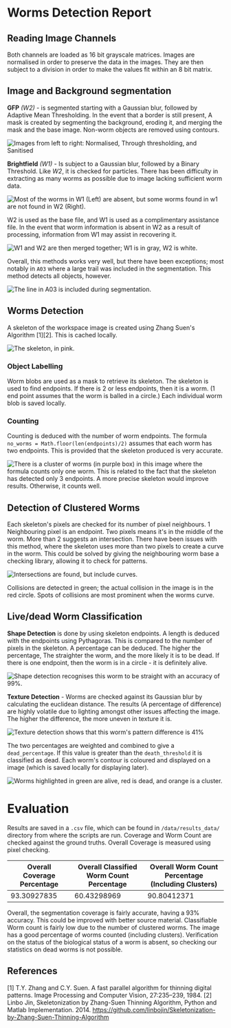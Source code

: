 Worms Detection Report
==========================

<!-- pandoc -o output.docx -f markdown -t docx summative.md -->

## Reading Image Channels

Both channels are loaded as 16 bit grayscale matrices. Images are normalised in order to preserve the data in the images. They are then subject to a division in order to make the values fit within an 8 bit matrix.

## Image and Background segmentation

**GFP** _(W2)_ - is segmented starting with a Gaussian blur, followed by Adaptive Mean Thresholding. In the event that a border is still present, A mask is created by segmenting the background, eroding it, and merging the mask and the base image. Non-worm objects are removed using contours.

![Images from left to right: Normalised, Through thresholding, and Sanitised](report_images/do1.png)

**Brightfield** _(W1)_ - Is subject to a Gaussian blur, followed by a Binary Threshold. Like _W2_, it is checked for particles. There has been difficulty in extracting as many worms as possible due to image lacking sufficient worm data.

![Most of the worms in W1 (Left) are absent, but some worms found in w1 are not found in W2 (Right).](report_images/w1issues.png)

W2 is used as the base file, and W1 is used as a complimentary assistance file. In the event that worm information is absent in W2 as a result of processing, information from W1 may assist in recovering it.

![W1 and W2 are then merged together; W1 is in gray, W2 is white.](report_images/merges.png)

Overall, this methods works very well, but there have been exceptions; most notably in `A03` where a large trail was included in the segmentation. This method detects all objects, however.

![The line in A03 is included during segmentation.](report_images/thresholding_issues.png)

## Worms Detection

A skeleton of the workspace image is created using Zhang Suen's Algorithm [1][2]. This is cached locally.

![The skeleton, in pink.](report_images/skeleton.png)

### Object Labelling

Worm blobs are used as a mask to retrieve its skeleton. The skeleton is used to find endpoints. If there is 2 or less endpoints, then it is a worm. (1 end point assumes that the worm is balled in a circle.) Each individual worm blob is saved locally.

### Counting

Counting is deduced with the number of worm endpoints. The formula `no_worms = Math.floor(len(endpoints)/2)` assumes that each worm has two endpoints. This is provided that the skeleton produced is very accurate. 

![There is a cluster of worms (in purple box) in this image where the formula counts only one worm. This is related to the fact that the skeleton has detected only 3 endpoints. A more precise skeleton would improve results. Otherwise, it counts well.](report_images/A24.png)

## Detection of Clustered Worms

Each skeleton's pixels are checked for its number of pixel neighbours. 1 Neighbouring pixel is an endpoint. Two pixels means it's in the middle of the worm. More than 2 suggests an intersection. There have been issues with this method, where the skeleton uses more than two pixels to create a curve in the worm. This could be solved by giving the neighbouring worm base a checking library, allowing it to check for patterns. 

![Intersections are found, but include curves.](report_images/neighbouring_issues.png)

Collisions are detected in green; the actual collision in the image is in the red circle. Spots of collisions are most prominent when the worms curve.

## Live/dead Worm Classification

**Shape Detection** is done by using skeleton endpoints. A length is deduced with the endpoints using Pythagoras. This is compared to the number of pixels in the skeleton. A percentage can be deduced. The higher the percentage, The straighter the worm, and the more likely it is to be dead. If there is one endpoint, then the worm is in a circle - it is definitely alive.

![Shape detection recognises this worm to be straight with an accuracy of 99%.](report_images/deadbyline.png)
<!-- histograms were considered but is too complex, not enough detail in the worm to calculate blackhat and whitehat -->

**Texture Detection** - Worms are checked against its Gaussian blur by calculating the euclidean distance. The results (A percentage of difference) are highly volatile due to lighting amongst other issues affecting the image. The higher the difference, the more uneven in texture it is.

![Texture detection shows that this worm's pattern difference is 41%](report_images/patterncheck.png)

The two percentages are weighted and combined to give a `dead_percentage`. If this value is greater than the `death_threshold` it is classified as dead. Each worm's contour is coloured and displayed on a image (which is saved locally for displaying later).

![Worms highlighted in green are alive, red is dead, and orange is a cluster.](report_images/A01.png)

# Evaluation

Results are saved in a `.csv` file, which can be found in `/data/results_data/` directory from where the scripts are run. Coverage and Worm Count are checked against the ground truths. Overall Coverage is measured using pixel checking.


| Overall Coverage Percentage | Overall Classified Worm Count Percentage | Overall Worm Count Percentage (Including Clusters) |
| --------------------------- | ----------------------------- | ----------- |
| 93.30927835 				  |	60.43298969					  |	90.80412371 |

Overall, the segmentation coverage is fairly accurate, having a 93% accuracy. This could be improved with better source material. Classifiable Worm count is fairly low due to the number of clustered worms. The image has a good percentage of worms counted (including clusters). Verification on the status of the biological status of a worm is absent, so checking our statistics on dead worms is not possible.

## References

[1] T.Y. Zhang and C.Y. Suen. A fast parallel algorithm for thinning digital patterns. Image Processing and Computer Vision, 27:235–239, 1984.
[2] Linbo Jin, Skeletonization by Zhang-Suen Thinning Algorithm, Python and Matlab Implementation. 2014. https://github.com/linbojin/Skeletonization-by-Zhang-Suen-Thinning-Algorithm